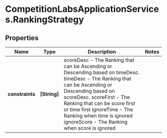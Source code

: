 # CompetitionLabsApplicationServices.RankingStrategy

## Properties

Name | Type | Description | Notes
------------ | ------------- | ------------- | -------------
**constraints** | **[String]** | scoreDesc - The Ranking that can be Ascending or Descending based on timeDesc. timeDesc - The Ranking that can be Ascending or Descending based on scoreDesc. scoreFirst - The Ranking that can be score first or time first ignoreTime - The Ranking when time is ignored ignoreScore - The Ranking when score is ignored | 


